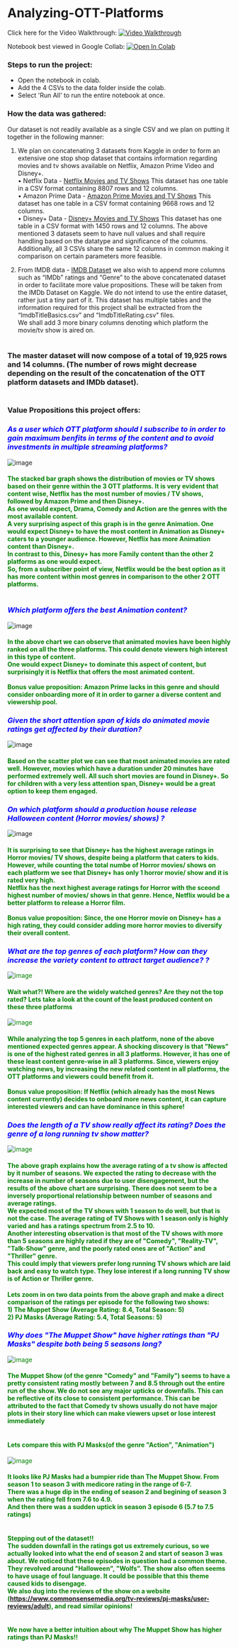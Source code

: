 # Analyzing-OTT-Platforms

Click here for the Video Walkthrough: [![Video Walkthrough](https://img.shields.io/badge/-Analyzing%20OTT%20Platforms-red??style=social&logo=Youtube&link=https://www.youtube.com/watch?v=XDs-nJZxyO4/view?usp=sharing)](https://www.youtube.com/watch?v=XDs-nJZxyO4/view?usp=sharing)

Notebook best viewed in Google Collab: [![Open In Colab](https://colab.research.google.com/assets/colab-badge.svg)](https://colab.research.google.com/github/Ruchita1003/Analyzing-OTT-Platforms/blob/main/Analyzing_OTT_Platforms.ipynb)<br>

### Steps to run the project:
- Open the notebook in colab.
- Add the 4 CSVs to the data folder inside the colab.
- Select 'Run All' to run the entire notebook at once.

### How the data was gathered:
Our dataset is not readily available as a single CSV and we plan on putting it together in the following manner:

1)	We plan on concatenating 3 datasets from Kaggle in order to form an extensive one stop shop dataset that contains information regarding movies and tv shows available on Netflix, Amazon Prime Video and Disney+.<br>
•	Netflix Data - [Netflix Movies and TV Shows](https://www.kaggle.com/datasets/shivamb/netflix-shows)
This dataset has one table in a CSV format containing 8807 rows and 12 columns.<br>
•	Amazon Prime Data - [Amazon Prime Movies and TV Shows](https://www.kaggle.com/datasets/shivamb/amazon-prime-movies-and-tv-shows)
This dataset has one table in a CSV format containing 9668 rows and 12 columns.<br>
•	Disney+ Data -  [Disney+ Movies and TV Shows](https://www.kaggle.com/datasets/shivamb/disney-movies-and-tv-shows)
This dataset has one table in a CSV format with 1450 rows and 12 columns.
The above mentioned 3 datasets seem to have null values and shall require handling based on the datatype and significance of the columns. Additionally, all 3 CSVs share the same 12 columns in common making it comparison on certain parameters more feasible.

2)	From IMDB data - [IMDB Dataset](https://datasets.imdbws.com) we also wish to append more columns such as “IMDb” ratings and “Genre” to the above concatenated dataset in order to facilitate more value propositions. These will be taken from the IMDb Dataset on Kaggle. We do not intend to use the entire dataset, rather just a tiny part of it. This dataset has multiple tables and the information required for this project shall be extracted from the “ImdbTitleBasics.csv” and “ImdbTitleRating.csv" files.<br>
We shall add 3 more binary columns denoting which platform the movie/tv show is aired on.<br><br>
### The master dataset will now compose of a total of 19,925 rows and 14 columns. (The number of rows might decrease depending on the result of the concatenation of the OTT platform datasets and IMDb dataset).<br><br>

### Value Propositions this project offers:

### <font color = 'blue'>***As a user which OTT platform should I subscribe to in order to gain maximum benfits in terms of the content and to avoid investments in multiple streaming platforms?***</font><br>
![image](https://user-images.githubusercontent.com/60042693/198736401-bbd8679b-2916-4c3d-8103-e56d9e1d69b5.png)<br>
#### <font color = 'green'>The stacked bar graph shows the distribution of movies or TV shows based on their genre within the 3 OTT platforms. It is very evident that content wise, Netflix has the most number of movies / TV shows, followed by Amazon Prime and then Disney+. <br> As one would expect, Drama, Comedy and Action are the genres with the most available content.<br> A very surprising aspect of this graph is in the genre Animation. One would expect Disney+ to have the most content in Animation as Disney+ caters to a younger audience. However, Netflix has more Animation content than Disney+. <br> In contrast to this, Dinesy+ has more Family content than the other 2 platforms as one would expect. <br>So, from a subscriber point of view, Netflix would be the best option as it has more content within most genres in comparison to the other 2 OTT platforms. </font><br><br>

### <font color = 'blue'>***Which platform offers the best Animation content?***</font>
![image](https://user-images.githubusercontent.com/60042693/198737106-befeab27-6bd2-4087-b13d-407cb753597c.png)
#### <font color = 'green'>In the above chart we can observe that animated movies have been highly ranked on all the three platforms. This could denote viewers high interest in this type of content. <br> One would expect Disney+ to dominate this aspect of content, but surprisingly it is Netflix that offers the most animated content.<br><br> **Bonus value proposition:** Amazon Prime lacks in this genre and should consider onboarding more of it in order to garner a diverse content and viewership pool. </font>

### <font color = 'blue'>***Given the short attention span of kids do animated movie ratings get affected by their duration?***</font>
![image](https://user-images.githubusercontent.com/60042693/198737286-a64fc64a-5cae-4175-a54e-8ce9baaffa80.png)
#### <font color = 'green'> Based on the scatter plot we can see that most animated movies are rated well. However, movies which have a duration under 20 minutes have performed extremely well. All such short movies are found in Disney+. So for children with a very less attention span, Disney+ would be a great option to keep them engaged. </font>

### <font color = 'blue'>***On which platform should  a production house release Halloween content (Horror movies/ shows) ?***</font>
![image](https://user-images.githubusercontent.com/60042693/198737379-2f2db85f-d110-48fd-8159-6816ce350fda.png)
#### <font color = 'green'>It is surprising to see that Disney+ has the highest average ratings in Horror movies/ TV shows, despite being a platform that caters to kids. However, while counting the total numbe of Horror movies/ shows on each platform we see that Disney+ has only 1 horror movie/ show and it is rated very high. <br> Netflix has the next highest average ratings for Horror with the sceond highest number of movies/ shows in that genre. Hence, Netflix would be a better platform to release a Horror film. <br><br>**Bonus value proposition:** Since, the one Horror movie on Disney+ has a high rating, they could consider adding more horror movies to diversify their overall content.

### <font color = 'blue'>***What are the top genres of each platform? How can they increase the variety content to attract target audience? ?***</font>
 ![image](https://user-images.githubusercontent.com/60042693/198737528-89e0042c-6c0b-4cc7-a37e-f53ddba11fbd.png)
#### **Wait what?! Where are the widely watched genres? Are they not the top rated? Lets take a look at the count of the least produced content on these three platforms**
![image](https://user-images.githubusercontent.com/60042693/198737565-5fef765e-7e03-45d2-b096-6a1dcb2ecd5d.png)
#### <font color = 'green'> While analyzing the top 5 genres in each platform, none of the above mentioned expected genres appear. A shocking discovery is that "News" is one of the highest rated genres in all 3 platforms. However, it has one of these least content genre-wise in all 3 platforms. Since, viewers enjoy watching news, by increasing the new related content in all platforms, the OTT platforms and viewers could benefit from it.</br><br>**Bonus value proposition:** If Netflix (which already has the most News content currently) decides to onboard more news content, it can capture interested viewers and can have dominance in this sphere!

  ### <font color = 'blue'>***Does the length of a TV show really affect its rating? Does the genre of a long running tv show matter?***</font>
![image](https://user-images.githubusercontent.com/60042693/198737722-f1dadff7-3cf9-4a5a-a076-7f13a310f370.png)
#### <font color = 'green'> The above graph explains how the average rating of a tv show is affected by it number of seasons. We expected the rating to decrease with the increase in number of seasons due to user disengagement, but the results of the above chart are surprising. There does not seem to be a inversely proportional relationship between number of seasons and average ratings.<br> We expected most of the TV shows with 1 season to do well, but that is not the case. The average rating of TV Shows with 1 season only is highly varied and has a ratings spectrum from 2.5 to 10. <br> Another interesting observation is that most of the TV shows with more than 5 seasons are highly rated if they are of "Comedy", "Reality-TV", "Talk-Show" genre, and the poorly rated ones are of "Action" and "Thriller" genre.<br> This could imply that viewers prefer long running TV shows which are laid back and easy to watch type. They lose interest if a long running TV show is of Action or Thriller genre.
 
 **Lets zoom in on two data points from the above graph and make a direct comparison of the ratings per episode for the following two shows:<br> 1) The Muppet Show (Average Rating: 8.4, Total Season: 5)<br> 2) PJ Masks (Average Rating: 5.4, Total Seasons: 5)**
 ### <font color = 'blue'>***Why does "The Muppet Show" have higher ratings than "PJ Masks" despite both being 5 seasons long?***</font>
 ![image](https://user-images.githubusercontent.com/60042693/198737956-f6169596-50c5-49ae-9784-fe1292ddef44.png)
#### <font color = 'green'> The Muppet Show (of the genre "Comedy" and "Family") seems to have a pretty consistent rating mostly between 7 and 8.5 through out the entire run of the show. We do not see any major upticks or downfalls. This can be reflective of its close to consistent performance. This can be attributed to the fact that Comedy tv shows usually do not have major plots in their story line which can make viewers upset or lose interest immediately<br><br>
 #### **Lets compare this with PJ Masks(of the genre "Action", "Animation")**
 ![image](https://user-images.githubusercontent.com/60042693/198737999-6cc7546b-4900-46f7-b3f0-ea62e265a4f2.png)
#### <font color = 'green'>It looks like PJ Masks had a bumpier ride than The Muppet Show. From season 1 to season 3 with medicore rating in the range of 6-7.<br>There was a huge dip in the ending of season 2 and begining of season 3 when the rating fell from 7.6 to 4.9.<br>And then there was a sudden uptick in season 3 episode 6 (5.7 to 7.5 ratings)<br><br>
#### **Stepping out of the dataset!!**<br>The sudden downfall in the ratings got us extremely curious, so we actually looked into what the end of season 2 and start of season 3 was about. We noticed that these episodes in question had a common theme. They revolved around "Halloween", "Wolfs". The show also often seems to have usage of foul language.  It could be possible that this theme caused kids to disengage.<br>We also dug into the reviews of the show on a website (https://www.commonsensemedia.org/tv-reviews/pj-masks/user-reviews/adult), and read similar opinions!</font><br><br>
#### **We now have a better intuition about why The Muppet Show has higher ratings than PJ Masks!!**
